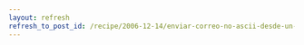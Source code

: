 ```yaml
---
layout: refresh
refresh_to_post_id: /recipe/2006-12-14/enviar-correo-no-ascii-desde-un-programa-python
---
```

